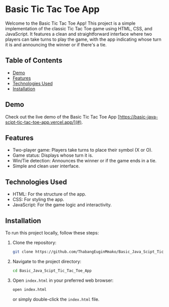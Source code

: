 # Basic Tic Tac Toe App

Welcome to the Basic Tic Tac Toe App! This project is a simple implementation of the classic Tic Tac Toe game using HTML, CSS, and JavaScript. It features a clean and straightforward interface where two players can take turns to play the game, with the app indicating whose turn it is and announcing the winner or if there's a tie.

## Table of Contents
- [Demo](#demo)
- [Features](#features)
- [Technologies Used](#technologies-used)
- [Installation](#installation)

## Demo
Check out the live demo of the Basic Tic Tac Toe App [https://basic-java-scipt-tic-tac-toe-app.vercel.app/](#).

## Features
- Two-player game: Players take turns to place their symbol (X or O).
- Game status: Displays whose turn it is.
- Win/Tie detection: Announces the winner or if the game ends in a tie.
- Simple and clean user interface.

## Technologies Used
- HTML: For the structure of the app.
- CSS: For styling the app.
- JavaScript: For the game logic and interactivity.

## Installation
To run this project locally, follow these steps:

1. Clone the repository:
    ```bash
    git clone https://github.com/ThabangEuginMmako/Basic_Java_Scipt_Tic_Tac_Toe_App.git
    ```
2. Navigate to the project directory:
    ```bash
    cd Basic_Java_Scipt_Tic_Tac_Toe_App
    ```
3. Open `index.html` in your preferred web browser:
    ```bash
    open index.html
    ```
    or simply double-click the `index.html` file.
